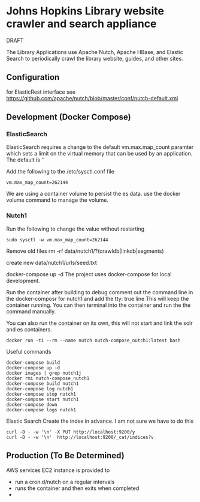 # Johns Hopkins Library website crawler and search appliance

DRAFT 

The Library Applications use Apache Nutch, Apache HBase, and Elastic Search to periodically crawl the library website, guides, and other sites. 

## Configuration

for ElasticRest interface see 
https://github.com/apache/nutch/blob/master/conf/nutch-default.xml

## Development (Docker Compose)

### ElasticSearch
ElasticSearch requires a change to the default vm.max.map_count paramter which sets a limit on the 
virtual memory that can be used by an application. The default is ''

Add the following to the /etc/sysctl.conf file
```
vm.max_map_count=262144
```

We are using a container volume to persist the es data. 
use the docker volume command to manage the volume.


### Nutch1

Run the following to change the value without restarting
```
sudo sysctl -w vm.max_map_count=262144
```

Remove old files
rm -rf  data/nutch1/?(crawldb|linkdb|segments)

create new data/nutch1/urls/seed.txt

docker-compose up -d
The project uses docker-compose for local development.

Run the container after building to debug
comment out the command line in the docker-composr for nutch1 and add the tty: true line
This will keep the container running. You can then terminal into the container and run the 
the command manually. 

You can also run the container on its own, this will not start and link the solr and es containers.
```
docker run -ti --rm --name nutch nutch-compose_nutch1:latest bash
```

Useful commands
```
docker-compose build
docker-compose up -d 
docker images | grep nutch1j
docker rmi nutch-compose_nutch1
docker-compose build nutch1
docker-compose log nutch1
docker-compose stop nutch1
docker-compose start nutch1
docker-compose down
docker-compose logs nutch1
```
Elastic Search
Create the index in advance. I am not sure we have to do this
```
curl -D - -w '\n' -X PUT http://localhost:9200/y
curl -D - -w '\n'  http://localhost:9200/_cat/indices?v
```

## Production (To Be Determined)

AWS services EC2 instance is provided to 
- run a cron.d/nutch on a regular intervals
- runs the container and then exits when completed
-

